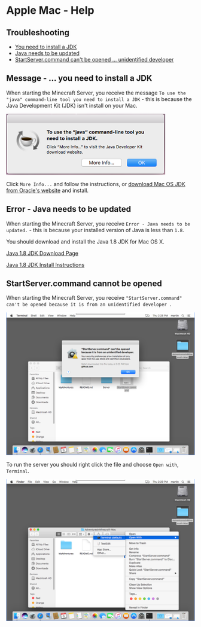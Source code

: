 # Apple Mac - Help

## Troubleshooting
 * [You need to install a JDK](#installjdk)
 * [Java needs to be updated](#javaneedsupdating)
 * [StartServer.command can't be opened ... unidentified developer](#servercannotbeopened)

## Message - ... you need to install a JDK  <a id="installjdk"></a>

When starting the Minecraft Server, you receive the message `To use the "java" command-line tool you need to install a JDK` - this is because the Java Development Kit (JDK) isn't install on your Mac.

![you need to install a jdk](images/mac_install_jdk.png)

Click `More Info...` and follow the instructions, or [download Mac OS JDK from Oracle's website](http://www.oracle.com/technetwork/java/javase/downloads/jdk8-downloads-2133151.html) and install. 

## Error - Java needs to be updated  <a id="javaneedsupdating"></a>

When starting the Minecraft Server, you receive `Error - Java needs to be updated.` - this is because your installed version of Java is less than `1.8`.

You should download and install the Java 1.8 JDK for Mac OS X. 

[Java 1.8 JDK Download Page](http://www.oracle.com/technetwork/java/javase/downloads/jdk8-downloads-2133151.html)

[Java 1.8 JDK Install Instructions](https://docs.oracle.com/javase/8/docs/technotes/guides/install/mac_jdk.html)

## StartServer.command cannot be opened  <a id="servercannotbeopened"></a>

When starting the Minecraft Server, you receive `"StartServer.command" can't be opened because it is from an unidentified developer `.

![unidentified developer](images/mac_start_server_unidentified_developer.PNG)

To run the server you should right click the file and choose `Open with`, `Terminal`.

![open with terminal](images/mac_start_server_open_with_terminal.PNG)


